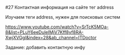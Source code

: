 #27 Контактная информация на сайте тег address

Изучаем теги address, нужен для поисковых систем 

https://www.youtube.com/watch?v=SrTcK5MOa-8&list=PLuY6eeDuleIMjV7Kff8yf8RA-XwjXVGgl&index=28&ab_channel=ITDoctor

Задание: добавить контактную инфу